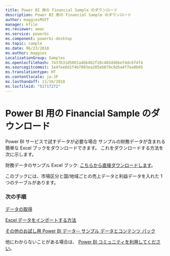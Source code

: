 ```yaml
---
title: Power BI 用の Financial Sample のダウンロード
description: Power BI 用の Financial Sample のダウンロード
author: maggiesMSFT
manager: kfile
ms.reviewer: amac
ms.service: powerbi
ms.component: powerbi-desktop
ms.topic: sample
ms.date: 06/23/2018
ms.author: maggies
LocalizationGroup: Samples
ms.openlocfilehash: 7437b31d5801a4bb462f10c402dd6bef4dcbf4f4
ms.sourcegitcommit: 1e4fee6d1f4b7803ea285eb879c8d5a4f7ea8b85
ms.translationtype: HT
ms.contentlocale: ja-JP
ms.lasthandoff: 11/16/2018
ms.locfileid: "51717272"
---
```

# <a name="download-the-financial-sample-workbook-for-power-bi"></a>Power BI 用の Financial Sample のダウンロード
Power BI サービスで試すデータが必要な場合 サンプルの財務データが含まれる簡単な Excel ブックをダウンロードできます。  これをダウンロードする方法を次に示します。

財務データのサンプル Excel ブック: [こちらから直接ダウンロードします](http://go.microsoft.com/fwlink/?LinkID=521962)。

このブックには、市場区分と国/地域ごとの売上データと利益データを入れた 1 つのテーブルがあります。

### <a name="next-steps"></a>次の手順
[データの取得](service-get-data.md)

[Excel データをインポートする方法](service-excel-workbook-files.md)

[その他のお試し用 Power BI データ-- サンプル データとコンテンツ パック](sample-datasets.md)

他にわからないことがある場合は、 [Power BI コミュニティを利用してください](http://community.powerbi.com/)。

